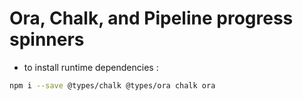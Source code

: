 # Ora, Chalk, and Pipeline progress spinners

* to install runtime dependencies :

```bash
npm i --save @types/chalk @types/ora chalk ora
```
